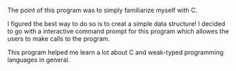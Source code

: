 The point of this program was to simply familiarize myself with C.

I figured the best way to do so is to creat a simple data structure! 
I decided to go with a interactive command prompt for this program which allowes the users to make calls to the program.

This program helped me learn a lot about C and weak-typed programming languages in general. 
